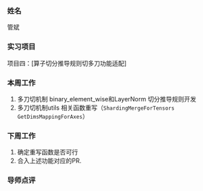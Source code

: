 ### 姓名
管斌
### 实习项目
项目四：[算子切分推导规则切多刀功能适配]
### 本周工作
1. 多刀切机制 binary_element_wise和LayerNorm 切分推导规则开发
2. 多刀切机制utils 相关函数重写（```ShardingMergeForTensors``` ```GetDimsMappingForAxes```）


### 下周工作

1. 确定重写函数是否可行
2. 合入上述功能对应的PR.

### 导师点评
